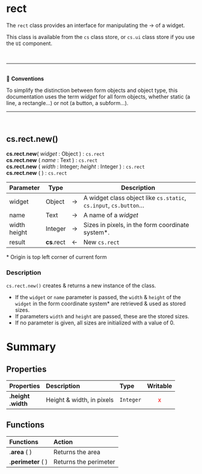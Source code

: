# rect

The `rect` class provides an interface for manipulating the → of a widget.

This class is available from the `cs` class store, or `cs.ui` class store if you use the `UI` component.

<br><hr><br>
📌 <b>Conventions</b>

To simplify the distinction between form objects and object type, this documentation uses the term *widget* for all form objects, whether static (a line, a rectangle…) or not (a button, a subform…).

<hr><br>

## <a name="Constructor">cs.rect.new()</a>

**cs.rect.new**( *widget* : Object ) : `cs.rect`<br>
**cs.rect.new** ( *name* : Text ) : `cs.rect`<br>
**cs.rect.new** ( *width* : Integer; *height* : Integer ) : `cs.rect`<br>
**cs.rect.new** ( ) : `cs.rect`

|Parameter|Type||Description|
|---|---|---|---|
| widget | Object | → | A widget class object like `cs.static`, `cs.input`, `cs.button`… |
| name | Text | → | A name of a *widget* |
| width<br>height| Integer | → | Sizes in pixels, in the form coordinate system\*.|
| result | **cs**.rect | ← | New `cs.rect`

\* Origin is top left corner of current form

### Description

`cs.rect.new()` creates & returns a new instance of the class.
 
* If the `widget` or `name` parameter is passed, the `width` & `height` of the `widget` in the form coordinate system\* are retrieved & used as stored sizes.
* If parameters `width` and `height` are passed, these are the stored sizes.
* If no parameter is given, all sizes are initialized with a value of 0.

# Summary

## <a name="Properties">Properties</a>

|Properties|Description|Type|Writable|
|:----------|:-----------|:-----------|:-----------:| 
|**.height**<br>**.width**| Height & width, in pixels | `Integer` |<font color="red">x</font>

## <a name="Functions">Functions</a>

| Functions | Action |
|:-------- |:------ | 
|.**area** ( ) | Returns the area |
|.**perimeter** ( ) | Returns the perimeter |
